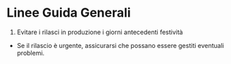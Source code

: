 # Linee Guida Generali

1. Evitare i rilasci in produzione i giorni antecedenti festività
  - Se il rilascio è urgente, assicurarsi che possano essere gestiti eventuali problemi.
